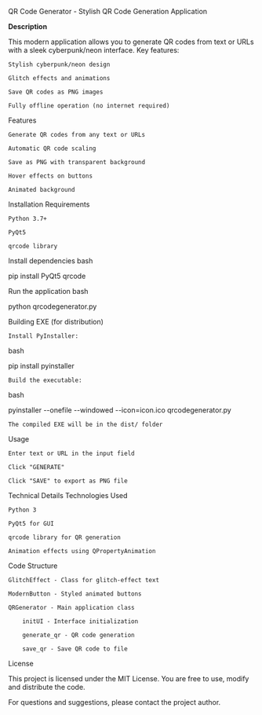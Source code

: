 QR Code Generator - Stylish QR Code Generation Application


**Description**

This modern application allows you to generate QR codes from text or URLs with a sleek cyberpunk/neon interface. Key features:

    Stylish cyberpunk/neon design

    Glitch effects and animations

    Save QR codes as PNG images

    Fully offline operation (no internet required)

Features

    Generate QR codes from any text or URLs

    Automatic QR code scaling

    Save as PNG with transparent background

    Hover effects on buttons

    Animated background

Installation
Requirements

    Python 3.7+

    PyQt5

    qrcode library

Install dependencies
bash

pip install PyQt5 qrcode

Run the application
bash

python qrcodegenerator.py

Building EXE (for distribution)

    Install PyInstaller:

bash

pip install pyinstaller

    Build the executable:

bash

pyinstaller --onefile --windowed --icon=icon.ico qrcodegenerator.py

    The compiled EXE will be in the dist/ folder

Usage

    Enter text or URL in the input field

    Click "GENERATE"

    Click "SAVE" to export as PNG file

Technical Details
Technologies Used

    Python 3

    PyQt5 for GUI

    qrcode library for QR generation

    Animation effects using QPropertyAnimation

Code Structure

    GlitchEffect - Class for glitch-effect text

    ModernButton - Styled animated buttons

    QRGenerator - Main application class

        initUI - Interface initialization

        generate_qr - QR code generation

        save_qr - Save QR code to file

License

This project is licensed under the MIT License. You are free to use, modify and distribute the code.

For questions and suggestions, please contact the project author.
